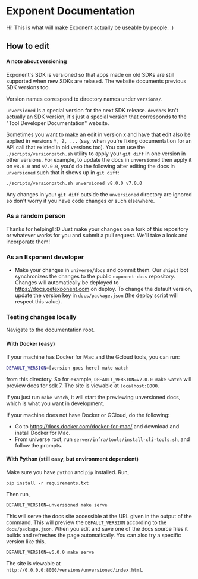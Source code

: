# Exponent Documentation

Hi! This is what will make Exponent actually be useable by people. :)


## How to edit

#### A note about versioning

Exponent's SDK is versioned so that apps made on old SDKs are still supported
when new SDKs are relased. The website documents previous SDK versions too.

Version names correspond to directory names under `versions/`.

`unversioned` is a special version for the next SDK release. `devdocs` isn't
actually an SDK version, it's just a special version that corresponds to the
"Tool Developer Documentation" website.

Sometimes you want to make an edit in version `X` and have that edit also
be applied in versions `Y, Z, ...` (say, when you're fixing documentation for an
API call that existed in old versions too). You can use the
`./scripts/versionpatch.sh` utility to apply your `git diff` in one version in
other versions. For example, to update the docs in `unversioned` then apply it
on `v8.0.0` and `v7.0.0`, you'd do the following after editing the docs in
`unversioned` such that it shows up in `git diff`:

```./scripts/versionpatch.sh unversioned v8.0.0 v7.0.0```

Any changes in your `git diff` outside the `unversioned` directory are ignored
so don't worry if you have code changes or such elsewhere.

### As a random person

Thanks for helping! :D Just make your changes on a fork of this repository or
whatever works for you and submit a pull request. We'll take a look and
incorporate them!

### As an Exponent developer

- Make your changes in `universe/docs` and commit them. Our `shipit` bot
synchronizes the changes to the public `exponent-docs` repository. Changes will
automatically be deployed to https://docs.getexponent.com on deploy. To change
the default version, update the version key in `docs/package.json` (the
deploy script will respect this value).

### Testing changes locally

Navigate to the documentation root.

#### With Docker (easy)

If your machine has Docker for Mac and the Gcloud tools, you can run:

```bash
DEFAULT_VERSION=[version goes here] make watch
```

from this directory. So for example, `DEFAULT_VERSION=v7.0.0 make watch` will preview
docs for sdk 7. The site is viewable at `localhost:8000`.

If you just run `make watch`, it will start the previewing unversioned docs, which
is what you want in development.

If your machine does not have Docker or GCloud, do the following:

* Go to https://docs.docker.com/docker-for-mac/ and download and install Docker for Mac.
* From universe root, run `server/infra/tools/install-cli-tools.sh`, and follow the prompts.

#### With Python (still easy, but environment dependent)

Make sure you have `python` and `pip` installed. Run,

```pip install -r requirements.txt```

Then run,

```DEFAULT_VERSION=unversioned make serve```

This will serve the docs site accessible at the URL given in the output of the
command. This will preview the `DEFAULT_VERSION` according to the `docs/package.json`.
When you edit and save one of the docs source files it builds and refreshes the
page automatically. You can also try a specific version like this,

```DEFAULT_VERSION=v6.0.0 make serve```

The site is viewable at `http://0.0.0.0:8000/versions/unversioned/index.html`.
